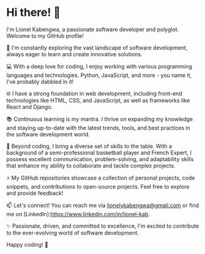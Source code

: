 # Hi there! 👋

I'm Lionel Kabengwa, a passionate software developer and polyglot. Welcome to my GitHub profile!

🔭 I'm constantly exploring the vast landscape of software development, always eager to learn and create innovative solutions.

💻 With a deep love for coding, I enjoy working with various programming languages and technologies. Python, JavaScript, and more - you name it, I've probably dabbled in it!

🌐 I have a strong foundation in web development, including front-end technologies like HTML, CSS, and JavaScript, as well as frameworks like React and Django.

📚 Continuous learning is my mantra. I thrive on expanding my knowledge and staying up-to-date with the latest trends, tools, and best practices in the software development world.

🌟 Beyond coding, I bring a diverse set of skills to the table. With a background of a semi-professional basketball player and French Expert, I possess excellent communication, problem-solving, and adaptability skills that enhance my ability to collaborate and tackle complex projects.

⚡️ My GitHub repositories showcase a collection of personal projects, code snippets, and contributions to open-source projects. Feel free to explore and provide feedback!

📫 Let's connect! You can reach me via lionelykabengwa@gmail.com or find me on [LinkedIn]:https://www.linkedin.com/in/lionel-kab.

✨ Passionate, driven, and committed to excellence, I'm excited to contribute to the ever-evolving world of software development.

Happy coding! 🚀

<!---
lionel-kab/lionel-kab is a ✨ special ✨ repository because its `README.md` (this file) appears on your GitHub profile.
You can click the Preview link to take a look at your changes.
--->
